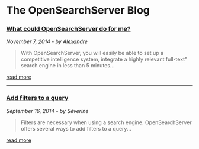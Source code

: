 # The OpenSearchServer Blog



### [What could OpenSearchServer do for me?](2014/11/20141107_what_could_opensearchserver_do_for_me.md)

*November 7, 2014 - by Alexandre*

> With OpenSearchServer, you will easily be able to set up a competitive intelligence system, integrate a highly relevant full-text" search engine in less than 5 minutes...

[read more](2014/11/20141107_what_could_opensearchserver_do_for_me.md)

-------------------------------------------------

### [Add filters to a query](2014/09/20140916_add_filters_to_a_query.md)

*September 16, 2014 - by Séverine*

> Filters are necessary when using a search engine. OpenSearchServer offers several ways to add filters to a query...

[read more](2014/09/20140916_add_filters_to_a_query.md)